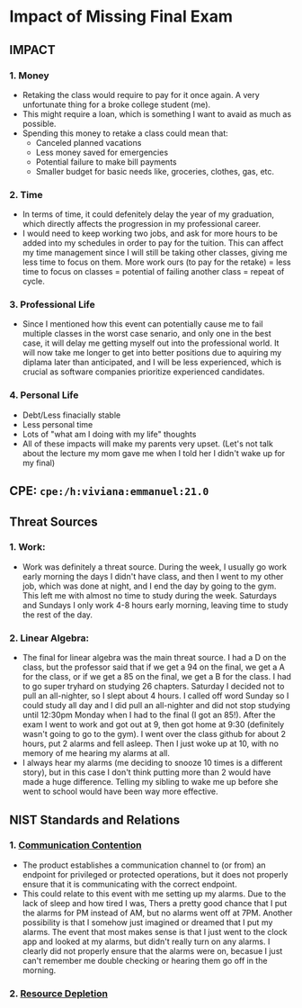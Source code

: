 #	Impact of Missing Final Exam


##	**IMPACT**
### 1. Money
* Retaking the class would require to pay for it once again. A very unfortunate thing for a broke college student (me).
* This might require a loan, which is something I want to avaid as much as possible.
* Spending this money to retake a class could mean that:
	* Canceled planned vacations
	* Less money saved for emergencies
	* Potential failure to make bill payments 
	* Smaller budget for basic needs like, groceries, clothes, gas, etc.

### 2. Time
* In terms of time, it could defenitely delay the year of my graduation, which directly affects the progression in my professional career.
* I would need to keep working two jobs, and ask for more hours to be added into my schedules in order to pay for the tuition. This can affect my time management since I will still be taking other classes, giving me less time to focus on them. More work ours (to pay for the retake) = less time to focus on classes = potential of failing another class = repeat of cycle.

### 3. Professional Life
* Since I mentioned how this event can potentially cause me to fail multiple classes in the worst case senario,
and only one in the best case, it will delay me getting myself out into the professional world. 
It will now take me longer to get into better positions due to aquiring my diplama later than anticipated, 
and I will be less experienced, which is crucial as software companies prioritize experienced candidates.

### 4. Personal Life
* Debt/Less finacially stable
* Less personal time 
* Lots of "what am I doing with my life" thoughts
* All of these impacts will make my parents very upset. (Let's not talk about the lecture my mom gave me
when I told her I didn't wake up for my final)


## **CPE**: `cpe:/h:viviana:emmanuel:21.0`


## **Threat Sources**
### 1. Work:
* Work was definitely a threat source. During the week, I usually go work early morning the days
I didn't have class, and then I went to my other job, which was done at night, and I end the day
by going to the gym. This left me with almost no time to study during the week.
Saturdays and Sundays I only work 4-8 hours early morning, leaving time to study the rest of the day.
### 2. Linear Algebra:
* The final for linear algebra was the main threat source. I had a D on the class, but the professor
said that if we get a 94 on the final, we get a A for the class, or if we get a 85 on the final,
we get a B for the class. I had to go super tryhard on studying 26 chapters. Saturday I 
decided not to pull an all-nighter, so I slept about 4 hours. I called off word Sunday 
so I could study all day and I did pull an all-nighter and did not stop studying until
12:30pm Monday when I had to the final (I got an 85!). After the exam I went to work
and got out at 9, then got home at 9:30 (definitely wasn't going to go to the gym).
I went over the class github for about 2 hours, put 2 alarms and fell asleep. Then I just
woke up at 10, with no memory of me hearing my alarms at all.
* I always hear my alarms (me deciding to snooze 10 times is a different story), but in this case
I don't think putting more than 2 would have made a huge difference. Telling my sibling to wake me
up before she went to school would have been way more effective.
 

## **NIST Standards and Relations**
### 1. [Communication Contention](https://cwe.mitre.org/data/definitions/923.html)
* The product establishes a communication channel to (or from) an endpoint for privileged or protected operations, but it does not properly ensure that it is communicating with the correct endpoint.
* This could relate to this event with me setting up my alarms. Due to the lack of sleep and how tired I was, Thers a pretty good chance that I put the alarms for PM instead of AM, but no alarms went off at 7PM. Another possibility is that I somehow just imagined or dreamed that I put my alarms. The event that most makes sense is that I just went to the clock app and looked at my alarms, but didn't really turn on any alarms. I clearly did not properly ensure that the alarms were on, becasue I just can't remember me double checking or hearing them go off in the morning.

### 2. [Resource Depletion]()

